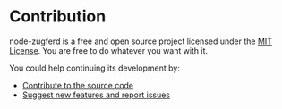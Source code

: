 # Contribution

node-zugferd is a free and open source project licensed under the [MIT License](./LICENSE.md). You are free to do whatever you want with it.

You could help continuing its development by:

- [Contribute to the source code](https://node-zugferd.com/docs/reference/contributing)
- [Suggest new features and report issues](https://github.com/jslno/node-zugferd/issues/new)
